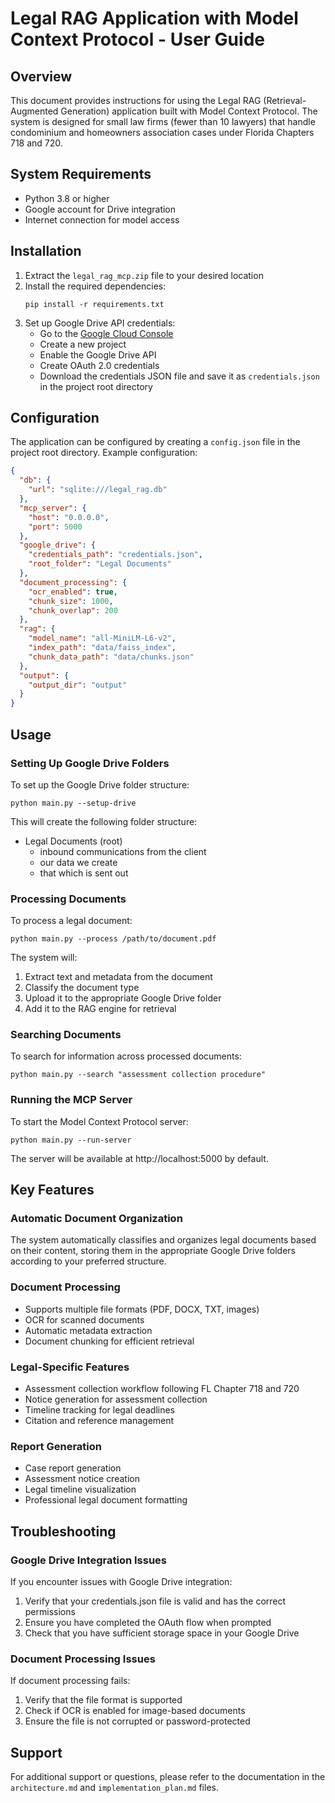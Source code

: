 # Legal RAG Application with Model Context Protocol - User Guide

## Overview
This document provides instructions for using the Legal RAG (Retrieval-Augmented Generation) application built with Model Context Protocol. The system is designed for small law firms (fewer than 10 lawyers) that handle condominium and homeowners association cases under Florida Chapters 718 and 720.

## System Requirements
- Python 3.8 or higher
- Google account for Drive integration
- Internet connection for model access

## Installation

1. Extract the `legal_rag_mcp.zip` file to your desired location
2. Install the required dependencies:
   ```
   pip install -r requirements.txt
   ```
3. Set up Google Drive API credentials:
   - Go to the [Google Cloud Console](https://console.cloud.google.com/)
   - Create a new project
   - Enable the Google Drive API
   - Create OAuth 2.0 credentials
   - Download the credentials JSON file and save it as `credentials.json` in the project root directory

## Configuration
The application can be configured by creating a `config.json` file in the project root directory. Example configuration:

```json
{
  "db": {
    "url": "sqlite:///legal_rag.db"
  },
  "mcp_server": {
    "host": "0.0.0.0",
    "port": 5000
  },
  "google_drive": {
    "credentials_path": "credentials.json",
    "root_folder": "Legal Documents"
  },
  "document_processing": {
    "ocr_enabled": true,
    "chunk_size": 1000,
    "chunk_overlap": 200
  },
  "rag": {
    "model_name": "all-MiniLM-L6-v2",
    "index_path": "data/faiss_index",
    "chunk_data_path": "data/chunks.json"
  },
  "output": {
    "output_dir": "output"
  }
}
```

## Usage

### Setting Up Google Drive Folders
To set up the Google Drive folder structure:

```
python main.py --setup-drive
```

This will create the following folder structure:
- Legal Documents (root)
  - inbound communications from the client
  - our data we create
  - that which is sent out

### Processing Documents
To process a legal document:

```
python main.py --process /path/to/document.pdf
```

The system will:
1. Extract text and metadata from the document
2. Classify the document type
3. Upload it to the appropriate Google Drive folder
4. Add it to the RAG engine for retrieval

### Searching Documents
To search for information across processed documents:

```
python main.py --search "assessment collection procedure"
```

### Running the MCP Server
To start the Model Context Protocol server:

```
python main.py --run-server
```

The server will be available at http://localhost:5000 by default.

## Key Features

### Automatic Document Organization
The system automatically classifies and organizes legal documents based on their content, storing them in the appropriate Google Drive folders according to your preferred structure.

### Document Processing
- Supports multiple file formats (PDF, DOCX, TXT, images)
- OCR for scanned documents
- Automatic metadata extraction
- Document chunking for efficient retrieval

### Legal-Specific Features
- Assessment collection workflow following FL Chapter 718 and 720
- Notice generation for assessment collection
- Timeline tracking for legal deadlines
- Citation and reference management

### Report Generation
- Case report generation
- Assessment notice creation
- Legal timeline visualization
- Professional legal document formatting

## Troubleshooting

### Google Drive Integration Issues
If you encounter issues with Google Drive integration:
1. Verify that your credentials.json file is valid and has the correct permissions
2. Ensure you have completed the OAuth flow when prompted
3. Check that you have sufficient storage space in your Google Drive

### Document Processing Issues
If document processing fails:
1. Verify that the file format is supported
2. Check if OCR is enabled for image-based documents
3. Ensure the file is not corrupted or password-protected

## Support
For additional support or questions, please refer to the documentation in the `architecture.md` and `implementation_plan.md` files.
